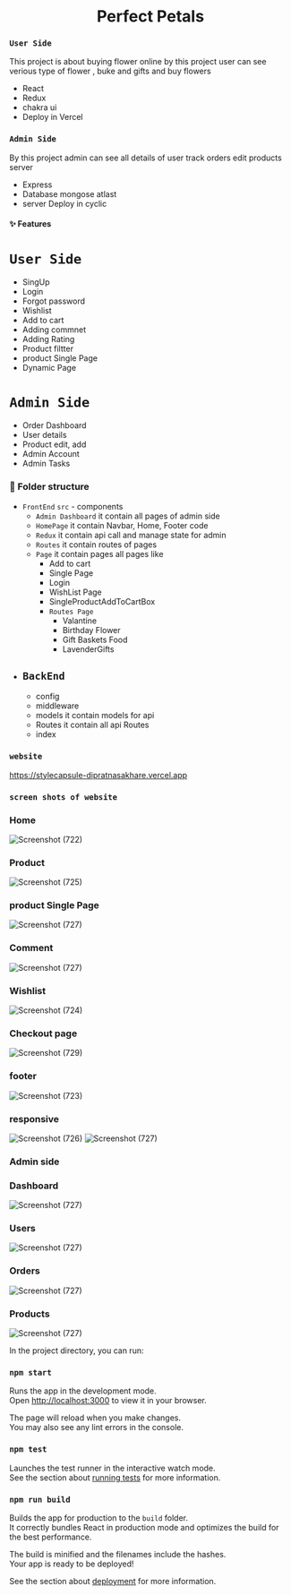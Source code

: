 <h1 align="center" id="title">Perfect Petals</h1>

 ### `User Side`
 This project is about buying flower online by this project user can see verious type of flower , buke and gifts and buy flowers
  - React
  - Redux
  - chakra ui
  - Deploy in Vercel
 ### `Admin Side`
 By this project admin can see all details of user track orders edit products 
  server
  - Express
  - Database mongose atlast
  - server Deploy in cyclic

 #### ✨ Features
# `User Side`
 - SingUp 
 - Login
 - Forgot password
 - Wishlist
 - Add to cart
 - Adding commnet
 - Adding Rating
 - Product filtter
 - product Single Page
 - Dynamic Page
 # `Admin Side`
 - Order Dashboard
 - User details
 - Product edit, add
 - Admin Account 
 - Admin Tasks

  ### 📁 Folder structure
   
  -  `FrontEnd`
    `src`
    -  components
     - `Admin Dashboard` it contain all pages of admin side
     - `HomePage` it contain Navbar, Home, Footer code
     - `Redux` it contain api call and manage state for admin
     - `Routes` it contain routes of pages
     - `Page` it contain pages all pages like 
        - Add to cart
        - Single Page
        - Login
        - WishList Page
        - SingleProductAddToCartBox
        - `Routes Page`
           -  Valantine
           -  Birthday Flower
           -  Gift Baskets Food
           - LavenderGifts
  - ##  `BackEnd`
    - config
    - middleware
    - models it contain models for api 
    - Routes it contain all api Routes
    - index

 

### `website`
https://stylecapsule-dipratnasakhare.vercel.app


### `screen shots of website`

### Home 
![Screenshot (722)](https://raw.githubusercontent.com/dipratnasakhare/test/main/perfect%20petals/Screenshot%20(722).png)

### Product
![Screenshot (725)](https://raw.githubusercontent.com/dipratnasakhare/test/main/perfect%20petals/Screenshot%20(725).png)

### product Single Page 
![Screenshot (727)](https://raw.githubusercontent.com/dipratnasakhare/test/main/perfect%20petals/Screenshot%20(734).png)

### Comment 
![Screenshot (727)](https://raw.githubusercontent.com/dipratnasakhare/test/main/perfect%20petals/Screenshot%20(735).png)


### Wishlist
![Screenshot (724)](https://raw.githubusercontent.com/dipratnasakhare/test/main/perfect%20petals/Screenshot%20(728).png)

### Checkout page
![Screenshot (729)](https://raw.githubusercontent.com/dipratnasakhare/test/main/perfect%20petals/Screenshot%20(729).png)

### footer
![Screenshot (723)](https://raw.githubusercontent.com/dipratnasakhare/test/main/perfect%20petals/Screenshot%20(723).png)

### responsive
![Screenshot (726)](https://raw.githubusercontent.com/dipratnasakhare/test/main/perfect%20petals/Screenshot%20(726).png)
![Screenshot (727)](https://raw.githubusercontent.com/dipratnasakhare/test/main/perfect%20petals/Screenshot%20(727).png)


### Admin side
### Dashboard
![Screenshot (727)](https://raw.githubusercontent.com/dipratnasakhare/test/main/perfect%20petals/Screenshot%20(730).png)
### Users
![Screenshot (727)](https://raw.githubusercontent.com/dipratnasakhare/test/main/perfect%20petals/Screenshot%20(731).png)
### Orders
![Screenshot (727)](https://raw.githubusercontent.com/dipratnasakhare/test/main/perfect%20petals/Screenshot%20(732).png)
### Products
![Screenshot (727)](https://raw.githubusercontent.com/dipratnasakhare/test/main/perfect%20petals/Screenshot%20(733).png)


In the project directory, you can run:

### `npm start`

Runs the app in the development mode.\
Open [http://localhost:3000](http://localhost:3000) to view it in your browser.

The page will reload when you make changes.\
You may also see any lint errors in the console.

### `npm test`

Launches the test runner in the interactive watch mode.\
See the section about [running tests](https://facebook.github.io/create-react-app/docs/running-tests) for more information.

### `npm run build`

Builds the app for production to the `build` folder.\
It correctly bundles React in production mode and optimizes the build for the best performance.

The build is minified and the filenames include the hashes.\
Your app is ready to be deployed!

See the section about [deployment](https://facebook.github.io/create-react-app/docs/deployment) for more information.




